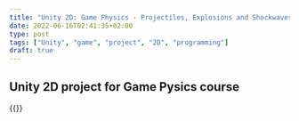 ```yaml
---
title: "Unity 2D: Game Physics - Projectiles, Explosions and Shockwaves"
date: 2022-06-16T02:41:35+02:00
type: post
tags: ["Unity", "game", "project", "2D", "programming"]
draft: true
---
```


## Unity 2D project for Game Pysics course
{{<wipshortcode>}}